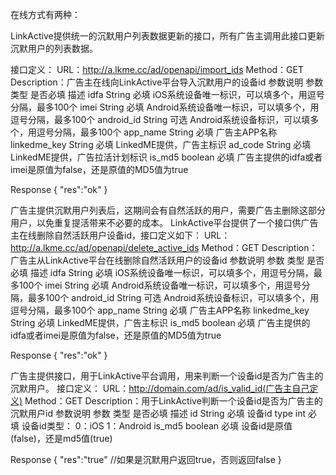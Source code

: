 在线方式有两种：

LinkActive提供统一的沉默用户列表数据更新的接口，所有广告主调用此接口更新沉默用户的列表数据。

接口定义：
URL：http://a.lkme.cc/ad/openapi/import_ids
Method：GET
Description：广告主在线向LinkActive平台导入沉默用户的设备id
参数说明
参数
类型
是否必填
描述
idfa
String
必填
iOS系统设备唯一标识，可以填多个，用逗号分隔，最多100个
imei
String
必填
Android系统设备唯一标识，可以填多个，用逗号分隔，最多100个
android_id
String
可选
Android系统设备标识，可以填多个，用逗号分隔，最多100个
app_name
String
必填
广告主APP名称
linkedme_key
String
必填
LinkedME提供，广告主标识
ad_code
String
必填
LinkedME提供，广告拉活计划标识
is_md5
boolean
必填
广告主提供的idfa或者imei是原值为false，还是原值的MD5值为true

Response
{
"res":"ok" 
}

广告主提供沉默用户列表后，这期间会有自然活跃的用户，需要广告主删除这部分用户，以免重复提活带来不必要的成本。
      LinkActive平台提供了一个接口供广告主在线删除自然活跃用户设备id，接口定义如下：
URL：http://a.lkme.cc/ad/openapi/delete_active_ids
Method：GET
Description：广告主从LinkActive平台在线删除自然活跃用户的设备id
参数说明
参数
类型
是否必填
描述
idfa
String
必填
iOS系统设备唯一标识，可以填多个，用逗号分隔，最多100个
imei
String
必填
Android系统设备唯一标识，可以填多个，用逗号分隔，最多100个
android_id
String
可选
Android系统设备标识，可以填多个，用逗号分隔，最多100个
app_name
String
必填
广告主APP名称
linkedme_key
String
必填
LinkedME提供，广告主标识
is_md5
boolean
必填
广告主提供的idfa或者imei是原值为false，还是原值的MD5值为true

Response
{
"res":"ok" 
}

广告主提供接口，用于LinkActive平台调用，用来判断一个设备id是否为广告主的沉默用户。
接口定义：
URL：http://domain.com/ad/is_valid_id(广告主自己定义)
Method：GET
Description：用于LinkActive判断一个设备id是否为广告主的沉默用户id
参数说明
参数
类型
是否必填
描述
id
String
必填
设备id
type
int
必填
设备id类型：
0：iOS
1：Android
is_md5
boolean
必填
设备id是原值(false)，还是md5值(true)

Response
{
"res":"true" 	//如果是沉默用户返回true，否则返回false
}

